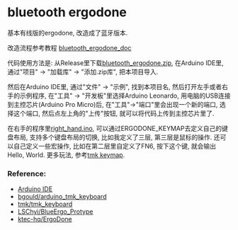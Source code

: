bluetooth ergodone
====================
基本有线版的ergodone, 改造成了蓝牙版本.

改造流程参考教程 [bluetooth_ergodone_doc](https://github.com/shiqi-614/bluetooth_ergodone_doc)

代码使用方法是: 从Release里下载[bluetooth_ergodone.zip](https://github.com/shiqi-614/bluetooth_ergodone/releases/download/1.0/bluetooth_ergodone.zip), 在Arduino IDE里, 通过"项目" -> "加载库" -> "添加.zip库", 把本项目导入.

然后在Arduino IDE里, 通过"文件" -> "示例", 找到本项目名, 然后打开左手或者右手的示例程序, 在"工具" -> "开发板"里选择Arduino Leonardo, 用电脑的USB连接到主控芯片(Arduino Pro Micro)后, 在"工具"->"端口"里会出现一个新的端口, 选择这个端口, 然后点左上角的"上传"按钮, 就可以将代码上传到主控芯片里了.

在右手的程序里[right_hand.ino](./examples/right_hand/right_hand.ino), 可以通过ERGODONE_KEYMAP去定义自己的键盘布局, 支持多个键盘布局的切换, 比如我定义了三层, 第三层是鼠标的操作. 还可以自己定义一些宏操作, 比如在第二层里自定义了FN6, 按下这个键, 就会输出Hello, World. 更多玩法, 参考[tmk keymap](https://github.com/tmk/tmk_keyboard/blob/master/tmk_core/doc/keymap.md).

### Reference: 
* [Arduino IDE](https://www.arduino.cc/en/software/)
* [bgould/arduino_tmk_keyboard](https://github.com/bgould/arduino_tmk_keyboard)
* [tmk/tmk_keyboard](https://github.com/tmk/tmk_keyboard)
* [LSChyi/BlueErgo_Protype](https://github.com/LSChyi/BlueErgo_Protype)
* [ktec-hq/ErgoDone](https://github.com/ktec-hq/ErgoDone)
